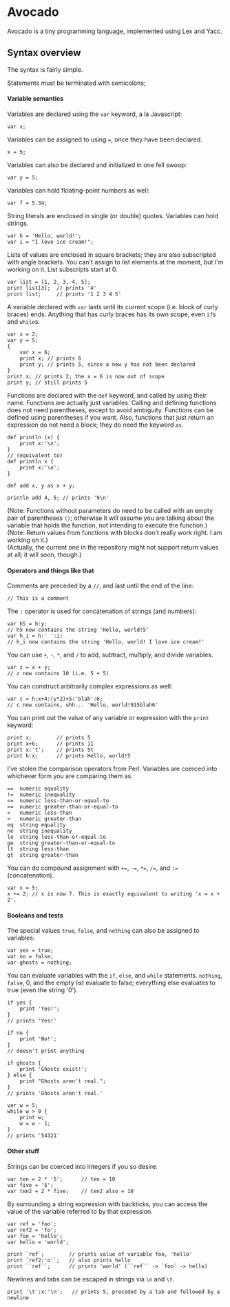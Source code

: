 # Avocado

Avocado is a tiny programming language, implemented using Lex and Yacc.

## Syntax overview

The syntax is fairly simple.

Statements must be terminated with semicolons;

#### Variable semantics

Variables are declared using the `var` keyword, a la Javascript:
```
var x;
```
Variables can be assigned to using `=`, once they have been declared.
```
x = 5;
```
Variables can also be declared and initialized in one fell swoop:
```
var y = 5;
```
Variables can hold floating-point numbers as well:
```
var f = 5.34;
```
String literals are enclosed in single (or double) quotes. Variables can hold strings.
```
var h = 'Hello, world!';
var i = "I love ice cream!";
```
Lists of values are enclosed in square brackets; they are also subscripted with angle brackets. You can't assign to list elements at the moment, but I'm working on it. List subscripts start at 0.
```
var list = [1, 2, 3, 4, 5];
print list[3];  // prints '4'
print list;     // prints '1 2 3 4 5'
```
A variable declared with `var` lasts until its current scope (i.e. block of curly braces) ends. Anything that has curly braces has its own scope, even `if`s and `while`s.
```
var x = 2;
var y = 5;
{
    var x = 6;
    print x; // prints 6
    print y; // prints 5, since a new y has not been declared
}
print x; // prints 2; the x = 6 is now out of scope
print y; // still prints 5
```
Functions are declared with the `def` keyword, and called by using their name. Functions are actually just variables. Calling and defining functions does not need parentheses, except to avoid ambiguity. Functions can be defined using parentheses if you want. Also, functions that just return an expression do not need a block; they do need the keyword `as`.
```
def println (x) {
    print x:'\n';
}
// (equivalent to)
def println x {
    print x:'\n';
}

def add x, y as x + y;

println add 4, 5; // prints '9\n'
```
(Note: Functions without parameters do need to be called with an empty pair of parentheses `()`; otherwise it will assume you are talking about the variable that holds the function, not intending to execute the function.)  
(Note: Return values from functions with blocks don't really work right. I am working on it.)  
(Actually, the current one in the repository might not support return values at all; it will soon, though.)

#### Operators and things like that

Comments are preceded by a `//`, and last until the end of the line:
```
// This is a comment
```
The `:` operator is used for concatenation of strings (and numbers):
```
var h5 = h:y;
// h5 now contains the string 'Hello, world!5'
var h_i = h:' ':i;
// h_i now contains the string 'Hello, world! I love ice cream!'
```
You can use `+`, `-`, `*`, and `/` to add, subtract, multiply, and divide variables.
```
var z = x + y;
// z now contains 10 (i.e. 5 + 5)
```
You can construct arbitrarily complex expressions as well:
```
var c = h:x+4:(y*2)+5:'blah':6;
// c now contains, uhh... 'Hello, world!915blah6'
```
You can print out the value of any variable or expression with the `print` keyword:
```
print x;        // prints 5
print x+6;      // prints 11
print x:'t';    // prints 5t
print h:x;      // prints Hello, world!5
```
I've stolen the comparison operators from Perl. Variables are coerced into whichever form you are comparing them as.
```
==  numeric equality
!=  numeric inequality
<=  numeric less-than-or-equal-to
>=  numeric greater-than-or-equal-to
<   numeric less-than
>   numeric greater-than
eq  string equality
ne  string inequality
le  string less-than-or-equal-to
ge  string greater-than-or-equal-to
lt  string less-than
gt  string greater-than
```
You can do compound assignment with `+=`, `-=`, `*=`, `/=`, and `:=` (concatenation).
```
var x = 5;
x += 2; // x is now 7. This is exactly equivalent to writing 'x = x + 2'.
```

#### Booleans and tests

The special values `true`, `false`, and `nothing` can also be assigned to variables:
```
var yes = true;
var no = false;
var ghosts = nothing;
```
You can evaluate variables with the `if`, `else`, and `while` statements. `nothing`, `false`, 0, and the empty list evaluate to false; everything else evaluates to true (even the string '0').
```
if yes {
    print 'Yes!';
}
// prints 'Yes!'

if no {
    print 'No!';
}
// doesn't print anything

if ghosts {
    print 'Ghosts exist!';
} else {
    print "Ghosts aren't real.";
}
// prints 'Ghosts aren't real.'

var w = 5;
while w > 0 {
    print w;
    w = w - 1;
}
// prints '54321'
```

#### Other stuff

Strings can be coerced into integers if you so desire:
```
var ten = 2 * '5';      // ten = 10
var five = '5';
var ten2 = 2 * five;    // ten2 also = 10
```
By surrounding a string expression with backticks, you can access the value of the variable referred to by that expression.
```
var ref = 'foo';
var ref2 = 'fo';
var foo = 'hello';
var hello = 'world';

print `ref`;        // prints value of variable foo, 'hello'
print `ref2:'o'`;   // also prints hello
print ``ref``;      // prints 'world' (``ref`` -> `foo` -> hello)
```
Newlines and tabs can be escaped in strings via `\n` and `\t`.
```
print '\t':x:'\n';   // prints 5, preceded by a tab and followed by a newline
```

